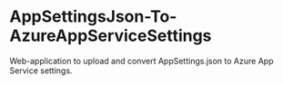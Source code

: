 # AppSettingsJson-To-AzureAppServiceSettings

Web-application to upload and convert AppSettings.json to Azure App Service settings.